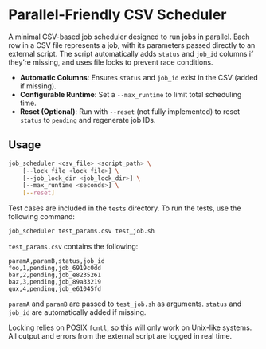 # Parallel-Friendly CSV Scheduler

A minimal CSV-based job scheduler designed to run jobs in parallel. Each row in a CSV file represents a job, with its parameters passed directly to an external script. The script automatically adds `status` and `job_id` columns if they’re missing, and uses file locks to prevent race conditions.

- **Automatic Columns**: Ensures `status` and `job_id` exist in the CSV (added if missing).
- **Configurable Runtime**: Set a `--max_runtime` to limit total scheduling time.
- **Reset (Optional)**: Run with `--reset` (not fully implemented) to reset `status` to `pending` and regenerate job IDs.

## Usage
```bash
job_scheduler <csv_file> <script_path> \
    [--lock_file <lock_file>] \
    [--job_lock_dir <job_lock_dir>] \
    [--max_runtime <seconds>] \
    [--reset]
```

Test cases are included in the `tests` directory. To run the tests, use the following command:
```bash
job_scheduler test_params.csv test_job.sh
```

`test_params.csv` contains the following:
```csv
paramA,paramB,status,job_id
foo,1,pending,job_6919c0dd
bar,2,pending,job_e8235261
baz,3,pending,job_89a33219
qux,4,pending,job_e61045fd
```

`paramA` and `paramB` are passed to `test_job.sh` as arguments.
`status` and `job_id` are automatically added if missing.

Locking relies on POSIX `fcntl`, so this will only work on Unix-like systems. All output and errors from the external script are logged in real time.
